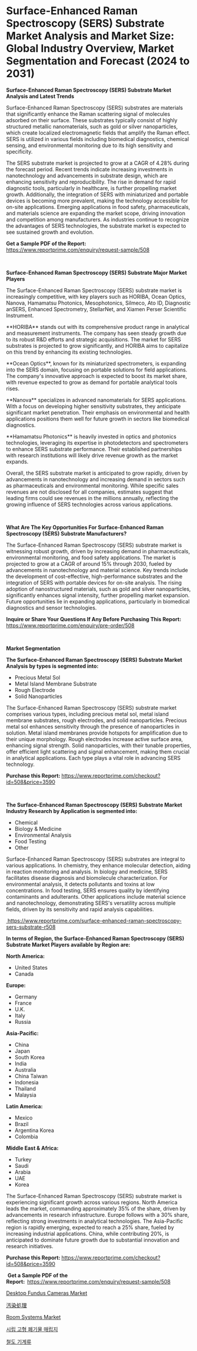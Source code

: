<p><h1>Surface-Enhanced Raman Spectroscopy (SERS) Substrate Market Analysis and Market Size: Global Industry Overview, Market Segmentation and Forecast (2024 to 2031)</h1></p><p><strong>Surface-Enhanced Raman Spectroscopy (SERS) Substrate Market Analysis and Latest Trends</strong></p>
<p><p>Surface-Enhanced Raman Spectroscopy (SERS) substrates are materials that significantly enhance the Raman scattering signal of molecules adsorbed on their surface. These substrates typically consist of highly structured metallic nanomaterials, such as gold or silver nanoparticles, which create localized electromagnetic fields that amplify the Raman effect. SERS is utilized in various fields including biomedical diagnostics, chemical sensing, and environmental monitoring due to its high sensitivity and specificity.</p><p>The SERS substrate market is projected to grow at a CAGR of 4.28% during the forecast period. Recent trends indicate increasing investments in nanotechnology and advancements in substrate design, which are enhancing sensitivity and reproducibility. The rise in demand for rapid diagnostic tools, particularly in healthcare, is further propelling market growth. Additionally, the integration of SERS with miniaturized and portable devices is becoming more prevalent, making the technology accessible for on-site applications. Emerging applications in food safety, pharmaceuticals, and materials science are expanding the market scope, driving innovation and competition among manufacturers. As industries continue to recognize the advantages of SERS technologies, the substrate market is expected to see sustained growth and evolution.</p></p>
<p><strong>Get a Sample PDF of the Report:&nbsp;</strong> <a href="https://www.reportprime.com/enquiry/request-sample/508">https://www.reportprime.com/enquiry/request-sample/508</a></p>
<p>&nbsp;</p>
<p><strong>Surface-Enhanced Raman Spectroscopy (SERS) Substrate Major Market Players</strong></p>
<p><p>The Surface-Enhanced Raman Spectroscopy (SERS) substrate market is increasingly competitive, with key players such as HORIBA, Ocean Optics, Nanova, Hamamatsu Photonics, Mesophotonics, Silmeco, Ato ID, Diagnostic anSERS, Enhanced Spectrometry, StellarNet, and Xiamen Perser Scientific Instrument.</p><p>**HORIBA** stands out with its comprehensive product range in analytical and measurement instruments. The company has seen steady growth due to its robust R&D efforts and strategic acquisitions. The market for SERS substrates is projected to grow significantly, and HORIBA aims to capitalize on this trend by enhancing its existing technologies.</p><p>**Ocean Optics**, known for its miniaturized spectrometers, is expanding into the SERS domain, focusing on portable solutions for field applications. The company's innovative approach is expected to boost its market share, with revenue expected to grow as demand for portable analytical tools rises.</p><p>**Nanova** specializes in advanced nanomaterials for SERS applications. With a focus on developing higher sensitivity substrates, they anticipate significant market penetration. Their emphasis on environmental and health applications positions them well for future growth in sectors like biomedical diagnostics.</p><p>**Hamamatsu Photonics** is heavily invested in optics and photonics technologies, leveraging its expertise in photodetectors and spectrometers to enhance SERS substrate performance. Their established partnerships with research institutions will likely drive revenue growth as the market expands.</p><p>Overall, the SERS substrate market is anticipated to grow rapidly, driven by advancements in nanotechnology and increasing demand in sectors such as pharmaceuticals and environmental monitoring. While specific sales revenues are not disclosed for all companies, estimates suggest that leading firms could see revenues in the millions annually, reflecting the growing influence of SERS technologies across various applications.</p></p>
<p>&nbsp;</p>
<p><strong>What Are The Key Opportunities For Surface-Enhanced Raman Spectroscopy (SERS) Substrate Manufacturers?</strong></p>
<p><p>The Surface-Enhanced Raman Spectroscopy (SERS) substrate market is witnessing robust growth, driven by increasing demand in pharmaceuticals, environmental monitoring, and food safety applications. The market is projected to grow at a CAGR of around 15% through 2030, fueled by advancements in nanotechnology and material science. Key trends include the development of cost-effective, high-performance substrates and the integration of SERS with portable devices for on-site analysis. The rising adoption of nanostructured materials, such as gold and silver nanoparticles, significantly enhances signal intensity, further propelling market expansion. Future opportunities lie in expanding applications, particularly in biomedical diagnostics and sensor technologies.</p></p>
<p><strong>Inquire or Share Your Questions If Any Before Purchasing This Report:</strong> <a href="https://www.reportprime.com/enquiry/pre-order/508">https://www.reportprime.com/enquiry/pre-order/508</a></p>
<p>&nbsp;</p>
<p><strong>Market Segmentation</strong></p>
<p><strong>The Surface-Enhanced Raman Spectroscopy (SERS) Substrate Market Analysis by types is segmented into:</strong></p>
<p><ul><li>Precious Metal Sol</li><li>Metal Island Membrane Substrate</li><li>Rough Electrode</li><li>Solid Nanoparticles</li></ul></p>
<p><p>The Surface-Enhanced Raman Spectroscopy (SERS) substrate market comprises various types, including precious metal sol, metal island membrane substrates, rough electrodes, and solid nanoparticles. Precious metal sol enhances sensitivity through the presence of nanoparticles in solution. Metal island membranes provide hotspots for amplification due to their unique morphology. Rough electrodes increase active surface area, enhancing signal strength. Solid nanoparticles, with their tunable properties, offer efficient light scattering and signal enhancement, making them crucial in analytical applications. Each type plays a vital role in advancing SERS technology.</p></p>
<p><strong>Purchase this Report:&nbsp;</strong><a href="https://www.reportprime.com/checkout?id=508&price=3590">https://www.reportprime.com/checkout?id=508&price=3590</a></p>
<p>&nbsp;</p>
<p><strong>The Surface-Enhanced Raman Spectroscopy (SERS) Substrate Market Industry Research by Application is segmented into:</strong></p>
<p><ul><li>Chemical</li><li>Biology & Medicine</li><li>Environmental Analysis</li><li>Food Testing</li><li>Other</li></ul></p>
<p><p>Surface-Enhanced Raman Spectroscopy (SERS) substrates are integral to various applications. In chemistry, they enhance molecular detection, aiding in reaction monitoring and analysis. In biology and medicine, SERS facilitates disease diagnosis and biomolecule characterization. For environmental analysis, it detects pollutants and toxins at low concentrations. In food testing, SERS ensures quality by identifying contaminants and adulterants. Other applications include material science and nanotechnology, demonstrating SERS's versatility across multiple fields, driven by its sensitivity and rapid analysis capabilities.</p></p>
<p><a href="https://www.reportprime.com/surface-enhanced-raman-spectroscopy-sers-substrate-r508">&nbsp;https://www.reportprime.com/surface-enhanced-raman-spectroscopy-sers-substrate-r508</a></p>
<p><strong>In terms of Region, the Surface-Enhanced Raman Spectroscopy (SERS) Substrate Market Players available by Region are:</strong></p>
<p>
    <p> <strong> North America: </strong>
        <ul>
            <li>United States</li>
            <li>Canada</li>
        </ul>
        </p> 
    <p> <strong> Europe: </strong>
        <ul>
            <li>Germany</li>
            <li>France</li>
            <li>U.K.</li>
            <li>Italy</li>
            <li>Russia</li>
        </ul>
        </p> 
    <p> <strong> Asia-Pacific: </strong>
        <ul>
            <li>China</li>
            <li>Japan</li>
            <li>South Korea</li>
            <li>India</li>
            <li>Australia</li>
            <li>China Taiwan</li>
            <li>Indonesia</li>
            <li>Thailand</li>
            <li>Malaysia</li>
        </ul>
        </p> 
    <p> <strong> Latin America: </strong>
        <ul>
            <li>Mexico</li>
            <li>Brazil</li>
            <li>Argentina Korea</li>
            <li>Colombia</li>
        </ul>
        </p> 
    <p> <strong> Middle East & Africa: </strong>
        <ul>
            <li>Turkey</li>
            <li>Saudi</li>
            <li>Arabia</li>
            <li>UAE</li>
            <li>Korea</li>
        </ul>
    </p>
    </p>
<p><p>The Surface-Enhanced Raman Spectroscopy (SERS) substrate market is experiencing significant growth across various regions. North America leads the market, commanding approximately 35% of the share, driven by advancements in research infrastructure. Europe follows with a 30% share, reflecting strong investments in analytical technologies. The Asia-Pacific region is rapidly emerging, expected to reach a 25% share, fueled by increasing industrial applications. China, while contributing 20%, is anticipated to dominate future growth due to substantial innovation and research initiatives.</p></p>
<p><strong>Purchase this Report: </strong><a href="https://www.reportprime.com/checkout?id=508&price=3590">https://www.reportprime.com/checkout?id=508&price=3590</a></p>
<p>&nbsp;<strong>Get a Sample PDF of the Report:&nbsp;&nbsp;</strong><a href="https://www.reportprime.com/enquiry/request-sample/508">https://www.reportprime.com/enquiry/request-sample/508</a></p>
<p><strong></strong></p>
<p><p><a href="https://www.linkedin.com/pulse/global-desktop-fundus-cameras-industry-research-report-sphje?trackingId=LQP4B%2FNBRWiYkvKIw4ZtLg%3D%3D">Desktop Fundus Cameras Market</a></p><p><a href="https://medium.com/@hattietromp/%E6%B1%9A%E6%9F%93%E5%87%A6%E7%90%86%E5%B8%82%E5%A0%B4%E3%81%AE%E8%A6%8F%E6%A8%A1%E3%81%A8%E3%82%B7%E3%82%A7%E3%82%A2%E5%88%86%E6%9E%90-%E6%88%90%E9%95%B7%E3%83%88%E3%83%AC%E3%83%B3%E3%83%89%E3%81%A8%E4%BA%88%E6%B8%AC-2024-2031-b6dd6bf3967d">汚染処理</a></p><p><a href="https://medium.com/@merlrolfson/room-systems-market-outlook-and-forecast-from-2024-to-2031-90afa89fb09d">Room Systems Market</a></p><p><a href="https://medium.com/@deangaylotyrd8909867/%EC%A0%84%EC%84%B8%EA%B3%84-%EB%8F%84%EC%8B%9C-%EA%B3%A0%ED%98%95-%ED%8F%90%EA%B8%B0%EB%AC%BC-%EB%A7%A4%EB%A6%BD%EC%A7%80-%EC%8B%9C%EC%9E%A5-%ED%98%84%ED%99%A9-2024-2031-%EB%B0%8F-%EC%A7%80%EC%97%AD-%EC%A0%9C%ED%92%88-%EC%B5%9C%EC%A2%85-%EC%82%AC%EC%9A%A9%EC%97%90-%EB%94%B0%EB%A5%B8-%EC%A0%84%EB%A7%9D-e1d81772ce2f">시립 고형 폐기물 매립지</a></p><p><a href="https://medium.com/@deangaylotyrd8909867/%EB%8B%A4%EC%9D%8C-%EB%AA%87-%EB%85%84-%EB%8F%99%EC%95%88-%EC%B2%A0%EB%8F%84-%EA%B8%B0%EA%B3%84-%EC%8B%9C%EC%9E%A5%EC%97%90-%EC%98%81%ED%96%A5%EC%9D%84-%EB%AF%B8%EC%B9%A0-%EC%9A%94%EC%9D%B8%EC%9D%80-%EB%AC%B4%EC%97%87%EC%9D%B8%EA%B0%80%EC%9A%94-%EC%8B%9C%EC%9E%A5-%EC%A0%9C%ED%92%88-%EB%B0%8F-%EC%A7%80%EC%97%AD-%EB%B6%84%EC%84%9D-2024-2031-c920f990dfa4">철도 기계류</a></p></p>